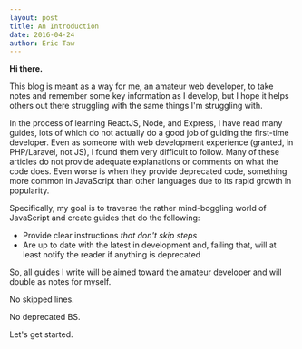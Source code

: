 ```yaml
---
layout: post
title: An Introduction
date: 2016-04-24
author: Eric Taw
---
```


**Hi there.**

This blog is meant as a way for me, an amateur web developer, to take notes and remember some key information as I develop, but I hope it helps others out there struggling with the same things I'm struggling with.

In the process of learning ReactJS, Node, and Express, I have read many guides, lots of which do not actually do a good job of guiding the first-time developer. Even as someone with web development experience (granted, in PHP/Laravel, not JS), I found them very difficult to follow. Many of these articles do not provide adequate explanations or comments on what the code does. Even worse is when they provide deprecated code, something more common in JavaScript than other languages due to its rapid growth in popularity. 

Specifically, my goal is to traverse the rather mind-boggling world of JavaScript and create guides that do the following:

-   Provide clear instructions *that don't skip steps*
-   Are up to date with the latest in development and, failing that, will at least notify the reader if anything is deprecated

So, all guides I write will be aimed toward the amateur developer and will double as notes for myself.

No skipped lines.

No deprecated BS.

Let's get started.
